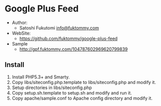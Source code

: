 Google Plus Feed
================

* Author:
    * Satoshi Fukutomi <info@fuktommy.com>
* WebSite:
    * https://github.com/fuktommy/google-plus-feed
* Sample
    * http://gpf.fuktommy.com/104787602969620799839

Install
-------

1. Install PHP5.3+ and Smarty.
2. Copy libs/siteconfig.php.template to libs/siteconfig.php and modify it.
3. Setup directories in libs/siteconfig.php
4. Copy setup.sh.template to setup.sh and modify and run it.
5. Copy apache/sample.conf to Apache config directory and modify it.
